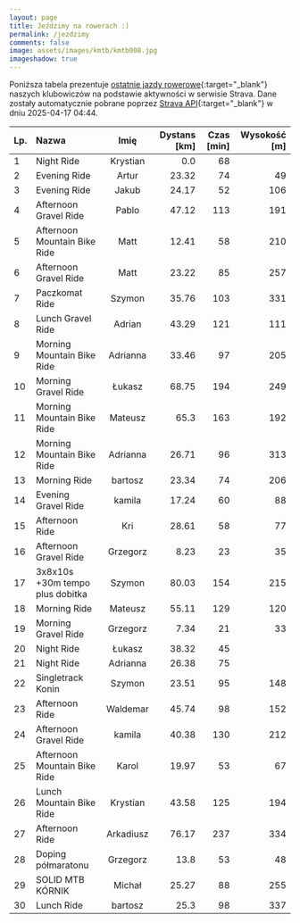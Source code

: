```yaml
---
layout: page
title: Jeździmy na rowerach :)
permalink: /jezdzimy
comments: false
image: assets/images/kmtb/kmtb008.jpg
imageshadow: true
---
```


Poniższa tabela prezentuje [ostatnie jazdy rowerowe](https://www.strava.com/clubs/336381){:target="_blank"} naszych klubowiczów na podstawie aktywności w serwisie Strava. Dane zostały automatycznie pobrane poprzez [Strava API](https://developers.strava.com/docs/reference/#api-Clubs-getClubActivitiesById){:target="_blank"} w dniu 2025-04-17 04:44.

Lp. | Nazwa | Imię | Dystans [km] | Czas [min] | Wysokość [m]
:--- | :--- | :---: | ---: | ---: | ---:
1|Night Ride|Krystian|0.0|68|
2|Evening Ride|Artur|23.32|74|49
3|Evening Ride|Jakub|24.17|52|106
4|Afternoon Gravel Ride|Pablo|47.12|113|191
5|Afternoon Mountain Bike Ride|Matt|12.41|58|210
6|Afternoon Gravel Ride|Matt|23.22|85|257
7|Paczkomat Ride|Szymon|35.76|103|331
8|Lunch Gravel Ride|Adrian|43.29|121|111
9|Morning Mountain Bike Ride|Adrianna|33.46|97|205
10|Morning Gravel Ride|Łukasz|68.75|194|249
11|Morning Mountain Bike Ride|Mateusz|65.3|163|192
12|Morning Mountain Bike Ride|Adrianna|26.71|96|313
13|Morning Ride|bartosz|23.34|74|206
14|Evening Gravel Ride|kamila|17.24|60|88
15|Afternoon Ride|Kri|28.61|58|77
16|Afternoon Gravel Ride|Grzegorz|8.23|23|35
17|3x8x10s +30m tempo plus dobitka|Szymon|80.03|154|215
18|Morning Ride|Mateusz|55.11|129|120
19|Morning Gravel Ride|Grzegorz|7.34|21|33
20|Night Ride|Łukasz|38.32|45|
21|Night Ride|Adrianna|26.38|75|
22|Singletrack Konin|Szymon|23.51|95|148
23|Afternoon Ride|Waldemar|45.74|98|152
24|Afternoon Gravel Ride|kamila|40.38|130|212
25|Afternoon Mountain Bike Ride|Karol|19.97|53|67
26|Lunch Mountain Bike Ride|Krystian|43.58|125|194
27|Afternoon Ride|Arkadiusz|76.17|237|334
28|Doping półmaratonu|Grzegorz|13.8|53|48
29|SOLID MTB KÓRNIK|Michał|25.27|88|255
30|Lunch Ride|bartosz|25.3|98|337
